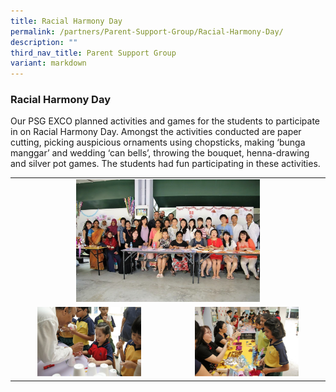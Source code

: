 ```yaml
---
title: Racial Harmony Day
permalink: /partners/Parent-Support-Group/Racial-Harmony-Day/
description: ""
third_nav_title: Parent Support Group
variant: markdown
---
```

<h3>Racial Harmony Day</h3>

<p>Our PSG EXCO planned activities and games for the students to participate in on Racial Harmony Day. Amongst the activities conducted are paper cutting, picking auspicious ornaments using chopsticks, making ‘bunga manggar’ and wedding ‘can bells’, throwing the bouquet, henna-drawing and silver pot games. The students had fun participating in these activities.</p>

<table style="width: 100%; text-align: center;">
  <tbody><tr>
    <td colspan="2"><img src="/images/psg4.png" style="width: 60%"></td>
  </tr>
  <tr>
    <td><img src="/images/psg2.png" style="width: 70%"></td>
    <td><img src="/images/psg3.png" style="width: 70%"></td>
  </tr>
</tbody></table>
